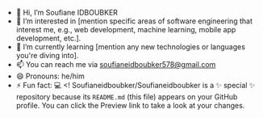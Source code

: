 - 👋 Hi, I’m Soufiane IDBOUBKER
- 👀 I’m interested in [mention specific areas of software engineering that interest me, e.g., web development, machine learning, mobile app development, etc.].
- 🌱 I’m currently learning [mention any new technologies or languages you're diving into].
- 📫 You can reach me via [soufianeidboubker578@gmail.com](mailto:soufianeidboubker578@gmail.com)
- 😄 Pronouns: he/him
- ⚡ Fun fact: 💻
<!
Soufianeidboubker/Soufianeidboubker is a ✨ special ✨ repository because its `README.md` (this file) appears on your GitHub profile.
You can click the Preview link to take a look at your changes.
